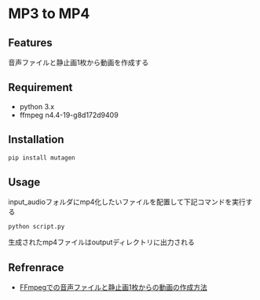 # MP3 to MP4

## Features
音声ファイルと静止画1枚から動画を作成する

## Requirement
- python 3.x
- ffmpeg n4.4-19-g8d172d9409

## Installation

```bash
pip install mutagen
```

## Usage
input_audioフォルダにmp4化したいファイルを配置して下記コマンドを実行する


```
python script.py
```

生成されたmp4ファイルはoutputディレクトリに出力される

## Refrenrace
- [FFmpegでの音声ファイルと静止画1枚からの動画の作成方法](https://dev.classmethod.jp/articles/ffmpeg-create-movie-by-audio/)
